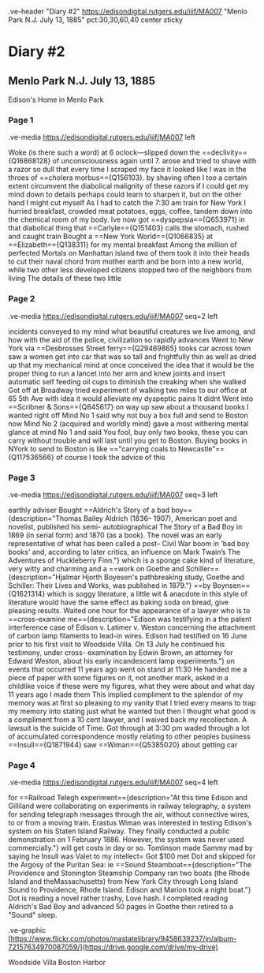 .ve-header "Diary #2" https://edisondigital.rutgers.edu/iiif/MA007 "Menlo Park N.J. July 13, 1885" pct:30,30,60,40 center sticky

# Diary #2 

## Menlo Park N.J. July 13, 1885

Edison's Home in Menlo Park 

### Page 1

.ve-media https://edisondigital.rutgers.edu/iiif/MA007 left

Woke (is there such a word) at 6 oclock—slipped down the ==declivity=={Q16868128} of unconsciousness again until 7. arose and tried to shave with a razor so dull that every time I scraped my face it looked like I was in the throes of ==cholera morbus=={Q156103}. by shaving often I too a certain extent circumvent the diabolical malignity of these razors if I could get my mind down to details perhaps could learn to sharpen it, but on the other hand I might cut myself As I had to catch the 7:30 am train for New York I hurried breakfast, crowded meat potatoes, eggs, coffee, tandem down into the chemical room of my body. Ive now got ==dyspepsia=={Q653971} in that diabolical thing that ==Carlyle=={Q151403} calls the stomach, rushed and caught train Bought a ==New York World=={Q1066835} at ==Elizabeth=={Q138311} for my mental breakfast Among the million of perfected Mortals on Manhattan island two of them took it into their heads to cut their naval chord from mother earth and be born into a new world, while two other less developed citizens stopped two of the neighbors from living The details of these two little 

### Page 2

.ve-media https://edisondigital.rutgers.edu/iiif/MA007 seq=2 left

incidents conveyed to my mind what beautiful creatures we live among, and how with the aid of the police, civilization so rapidly advances Went to New York via ==Desbrosses Street ferry=={Q29469865} tooks car across town saw a women get into car that was so tall and frightfully thin as well as dried up that my mechanical mind at once conceived the idea that it would be the proper thing to run a lancet into her arm and knew joints and insert automatic self feeding oil cups to diminish the creaking when she walked Got off at Broadway tried experiment of walking two miles to our office at 65 5th Ave with idea it would alleviate my dyspeptic pains It didnt Went into ==Scribner & Sons=={Q845617} on way up saw about a thousand books I wanted right off Mind No 1 said why not buy a box full and send to Boston now Mind No 2 (acquired and worldly mind) gave a most withering mental glance at mind No 1 and said You fool, buy only two books, these you can carry without trouble and will last until you get to Boston. Buying books in NYork to send to Boston is like =="carrying coals to Newcastle"=={Q117536566} of course I took the advice of this

### Page 3

.ve-media https://edisondigital.rutgers.edu/iiif/MA007 seq=3 left

earthly adviser Bought ==Aldrich's Story of a bad boy=={description="Thomas Bailey Aldrich (1836– 1907), American poet and novelist, published his semi- autobiographical The Story of a Bad Boy in 1869 (in serial form) and 1870 (as a book). The novel was an early representative of what has been called a post– Civil War boom in ‘bad boy books' and, according to later critics, an influence on Mark Twain’s The Adventures of Huckleberry Finn."}
which is a sponge cake kind of literature, very witty and charming and a ==work on Goethe and Schiller=={description="Hjalmar Hjorth Boyesen&#39;s pathbreaking study, Goethe and Schiller: Their Lives and Works, was published in 1879."} ==by Boynsen=={Q1621314} which is soggy literature, a little wit & anacdote in this style of literature would have the same effect as baking soda on bread, give pleasing results. Waited one hour for the appearance of a lawyer who is to ==cross-examine me=={description="Edison was testifying in a the patent interference case of Edison v. Latimer v. Weston concerning the attachment of carbon lamp filaments to lead-in wires. Edison had testified on 16 June prior to his first visit to Woodside Villa. On 13 July he continued his testimony, under cross- examination by Edwin Brown, an attorney for Edward Weston, about his early incandescent lamp experiments."} on events that occurred 11 years ago went on stand at 11:30 He handed me a piece of paper with some figures on it, not another mark, asked in a childlike voice if these were my figures, what they were about and what day 11 years ago I made them This implied compliment to the splendor of my memory was at first so pleasing to my vanity that I tried every means to trap my memory into stating just what he wanted but then I thought what good is a compliment from a 10 cent lawyer, and I waived back my recollection. A lawsuit is the suicide of Time. Got through at 3:30 pm waded through a lot of accumulated correspondence mostly relating to other peoples business ==Insull=={Q1871944} saw ==Wiman=={Q5385020} about getting car 

### Page 4

.ve-media https://edisondigital.rutgers.edu/iiif/MA007 seq=4 left

for ==Railroad Telegh experiment=={description="At this time Edison and Gilliland were collaborating on experiments in railway telegraphy, a system for sending telegraph messages through the air, without connective wires, to or from a moving train. Erastus Wiman was interested in testing Edison&#39;s system on his Staten Island Railway. They finally conducted a public demonstration on 1 February 1886. However, the system was never used commercially."} will get costs in day or so. Tomlinson made Sammy mad by saying he Insull was Valet to my intellect= Got $100 met Dot and skipped for the Argosy of the Puritan Sea: ie ==Sound Steamboat=={description="The Providence and Stonington Steamship Company ran two boats (the Rhode Island and theMassachusetts) from New York City through Long Island Sound to Providence, Rhode Island. Edison and Marion took a night boat."} Dot is reading a novel rather trashy, Love hash. I completed reading Aldrich's Bad Boy and advanced 50 pages in Goethe then retired to a "Sound" sleep.

.ve-graphic [https://www.flickr.com/photos/mastatelibrary/9458639237/in/album-72157634970087059/](https://drive.google.com/drive/my-drive) 

Woodside Villa Boston Harbor 
